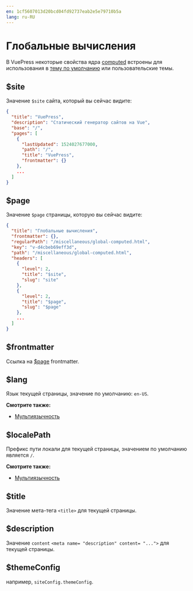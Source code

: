 ```yaml
---
en: 1cf5607013d20bcd04fd92737eab2e5e79710b5a
lang: ru-RU
---
```


# Глобальные вычисления

В VuePress некоторые свойства ядра [computed](https://vuejs.org/v2/guide/computed.html#Computed-Properties) встроены для использования в [тему по умолчанию](../theme/default-theme-config.md) или пользовательские темы.

## $site

Значение `$site` сайта, который вы сейчас видите:

``` json
{
  "title": "VuePress",
  "description": "Статический генератор сайтов на Vue",
  "base": "/",
  "pages": [
    {
      "lastUpdated": 1524027677000,
      "path": "/",
      "title": "VuePress",
      "frontmatter": {}
    },
    ...
  ]
}
```

## $page

Значение `$page` страницы, которую вы сейчас видите:

``` json
{
  "title": "Глобальные вычисления",
  "frontmatter": {},
  "regularPath": "/miscellaneous/global-computed.html",
  "key": "v-d4cbeb69eff3d",
  "path": "/miscellaneous/global-computed.html",
  "headers": [
    {
      "level": 2,
      "title": "$site",
      "slug": "site"
    },
    {
      "level": 2,
      "title": "$page",
      "slug": "$page"
    },
    ...
  ]
}
```

## $frontmatter

Ссылка на [$page](#page) frontmatter.

## $lang

Язык текущей страницы, значение по умолчанию: `en-US`.

**Смотрите также:**

- [Мультиязычность](../guide/i18n.md)

## $localePath

Префикс пути локали для текущей страницы, значением по умолчанию является `/`.

**Смотрите также:**

- [Мультиязычность](../guide/i18n.md)

## $title

Значение мета-тега `<title>` для текущей страницы.

## $description

Значение `content` `<meta name= "description" content= "...">` для текущей страницы.

## $themeConfig

например, `siteConfig.themeConfig`.
